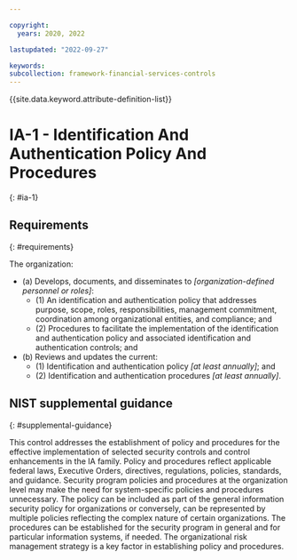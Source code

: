 ```yaml
---

copyright:
  years: 2020, 2022

lastupdated: "2022-09-27"

keywords: 
subcollection: framework-financial-services-controls
---
```


{{site.data.keyword.attribute-definition-list}}

         
# IA-1 - Identification And Authentication Policy And Procedures
{: #ia-1}

## Requirements
{: #requirements}

The organization:

- (a) Develops, documents, and disseminates to _[organization-defined personnel or roles]_:
    - (1) An identification and authentication policy that addresses purpose, scope, roles, responsibilities, management commitment, coordination among organizational entities, and compliance; and
    - (2) Procedures to facilitate the implementation of the identification and authentication policy and associated identification and authentication controls; and
- (b) Reviews and updates the current:
    - (1) Identification and authentication policy _[at least annually]_; and
    - (2) Identification and authentication procedures _[at least annually]_.

## NIST supplemental guidance
{: #supplemental-guidance}

This control addresses the establishment of policy and procedures for the effective implementation of selected security controls and control enhancements in the IA family. Policy and procedures reflect applicable federal laws, Executive Orders, directives, regulations, policies, standards, and guidance. Security program policies and procedures at the organization level may make the need for system-specific policies and procedures unnecessary. The policy can be included as part of the general information security policy for organizations or conversely, can be represented by multiple policies reflecting the complex nature of certain organizations. The procedures can be established for the security program in general and for particular information systems, if needed. The organizational risk management strategy is a key factor in establishing policy and procedures.



